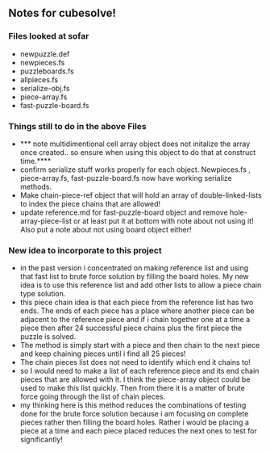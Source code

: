 ## Notes for cubesolve!

### Files looked at sofar
* newpuzzle.def
* newpieces.fs
* puzzleboards.fs
* allpieces.fs
* serialize-obj.fs
* piece-array.fs
* fast-puzzle-board.fs

### Things still to do in the above Files
* *** note multidimentional cell array object does not initalize the array once created.. so ensure when using this object to do that at construct time.****
* confirm serialize stuff works properly for each object.  Newpieces.fs , piece-array.fs, fast-puzzle-board.fs now have working serialize methods.
* Make chain-piece-ref object that will hold an array of double-linked-lists to index the piece chains that are allowed!
* update reference.md for fast-puzzle-board object and remove hole-array-piece-list or at least put it at bottom with note about not using it!   Also put a note about not using board object either!

### New idea to incorporate to this project
* in the past version i concentrated on making reference list and using that fast list to brute force solution by filling the board holes.  My new idea is to use this reference list and add other lists to allow a piece chain type solution.
* this piece chain idea is that each piece from the reference list has two ends.  The ends of each piece has a place where another piece can be adjacent to the reference piece and if i chain together one at a time a piece then after 24 successful piece chains plus the first piece the puzzle is solved.   
* The method is simply start with a piece and then chain to the next piece and keep chaining pieces until i find all 25 pieces!
* The chain pieces list does not need to identify which end it chains to!
* so I would need to make a list of each reference piece and its end chain pieces that are allowed with it.  I think the piece-array object could be used to make this list quickly.  Then from there it is a matter of brute force going through the list of chain pieces.
* my thinking here is this method reduces the combinations of testing done for the brute force solution because i am focusing on complete pieces rather then filling the board holes.  Rather i would be placing a piece at a time and each piece placed reduces the next ones to test for significantly!
